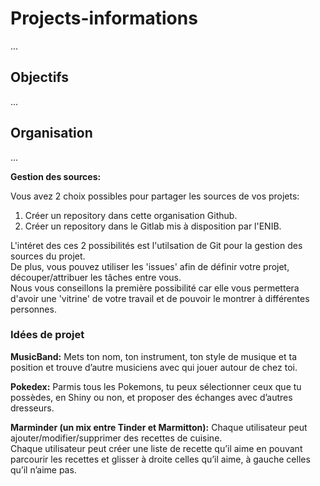# Projects-informations

...

## Objectifs

...

## Organisation

...

**Gestion des sources:**  

Vous avez 2 choix possibles pour partager les sources de vos projets:  
1. Créer un repository dans cette organisation Github.
2. Créer un repository dans le Gitlab mis à disposition par l'ENIB.

L'intéret des ces 2 possibilités est l'utilsation de Git pour la gestion des sources du projet.  
De plus, vous pouvez utiliser les 'issues' afin de définir votre projet, découper/attribuer les tâches entre vous.  
Nous vous conseillons la première possibilité car elle vous permettera d'avoir une 'vitrine' de votre travail et de pouvoir le montrer à différentes personnes.  

### Idées de projet

**MusicBand:**
Mets ton nom, ton instrument, ton style de musique et ta position et trouve d’autre musiciens avec qui jouer autour de chez toi.

**Pokedex:**
Parmis tous les Pokemons, tu peux sélectionner ceux que tu possèdes, en Shiny ou non, et proposer des échanges avec d’autres dresseurs.

**Marminder (un mix entre Tinder et Marmitton):**
Chaque utilisateur peut ajouter/modifier/supprimer des recettes de cuisine.  
Chaque utilisateur peut créer une liste de recette qu’il aime en pouvant parcourir les recettes et glisser à droite celles qu’il aime, à gauche celles qu’il n’aime pas.
